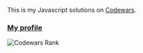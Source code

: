 This is my Javascript solutions on [Codewars](https://www.codewars.com/).

### [My profile](https://www.codewars.com/users/wuhao-git)
![Codewars Rank](https://www.codewars.com/users/wuhao-git/badges/large)

